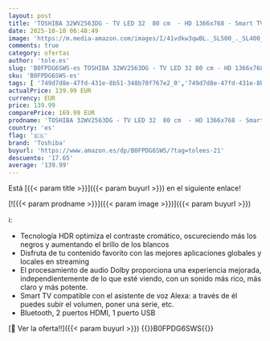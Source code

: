 ```yaml
---
layout: post
title: 'TOSHIBA 32WV2563DG - TV LED 32  80 cm  - HD 1366x768 - Smart TV - 2xHDMI - WiFi'
date: 2025-10-10 06:48:49
image: 'https://m.media-amazon.com/images/I/41vdkw3qwBL._SL500_._SL400_.jpg'
comments: true
category: ofertas
author: 'tole.es'
slug: 'B0FPDG6SWS-es TOSHIBA 32WV2563DG - TV LED 32 80 cm - HD 1366x768 - Smart...'
sku: 'B0FPDG6SWS-es'
tags: [ '749d7d8e-47fd-431e-8b51-348b70f767e2_0','749d7d8e-47fd-431e-8b51-348b70f767e2_9301','Arborist Merchandising Root','Electrónica','Self Service','Special Features Stores','TV, vídeo y home cinema','Televisores','Toshiba','smart','toshiba','tv','🇪🇸', ]
actualPrice: 139.99 EUR
currency: EUR
price: 139.99
comparePrice: 169.99 EUR
prodname: 'TOSHIBA 32WV2563DG - TV LED 32  80 cm  - HD 1366x768 - Smart TV - 2xHDMI - WiFi'
country: 'es'
flag: '🇪🇸'
brand: 'Toshiba'
buyurl: 'https://www.amazon.es/dp/B0FPDG6SWS/?tag=tolees-21'
descuento: '17.65'
average: '139.99'
---
```


Está [{{< param title >}}]({{< param buyurl >}}) en el siguiente enlace!

[![{{< param prodname >}}]({{< param image >}})]({{< param buyurl >}})

ℹ️:

- Tecnología HDR optimiza el contraste cromático, oscureciendo más los negros y aumentando el brillo de los blancos
- Disfruta de tu contenido favorito con las mejores aplicaciones globales y locales en streaming
- El procesamiento de audio Dolby proporciona una experiencia mejorada, independientemente de lo que esté viendo, con un sonido más rico, más claro y más potente.
- Smart TV compatible con el asistente de voz Alexa: a través de él puedes subir el volumen, poner una serie, etc.
- Bluetooth, 2 puertos HDMI, 1 puerto USB

[🛒 Ver la oferta!!]({{< param buyurl >}})
{{<world>}}B0FPDG6SWS{{</world>}}
